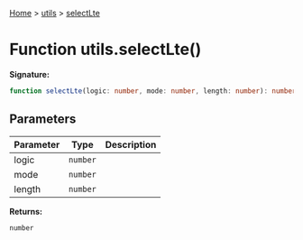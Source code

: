 [Home](../../../index.md) &gt; [utils](../../utils.md) &gt; [selectLte](./selectlte_1.md)

# Function utils.selectLte()


<b>Signature:</b>

```typescript
function selectLte(logic: number, mode: number, length: number): number;
```

## Parameters

|  Parameter | Type | Description |
|  --- | --- | --- |
|  logic | `number` |  |
|  mode | `number` |  |
|  length | `number` |  |

<b>Returns:</b>

`number`

